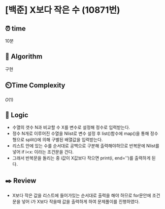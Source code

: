 # [백준] X보다 작은 수 (10871번)

## ⏰  **time**

10분

## :pushpin: **Algorithm**

구현

## ⏲️**Time Complexity**

$O(1)$

## :round_pushpin: **Logic**

- 수열의 갯수 N과 비교할 수 X를 변수로 설정해 정수로 입력받는다.
- 정수 N개로 이루어진 수열을 Nlist로 변수 설정 후 list()함수에 map()을 통해 정수형으로 split()에 의해 구별된 배열값을 입력받는다.
- 리스트 안에 있는 수를 순서대로 공백으로 구분해 출력해야하므로 반복문에 Nlist를 넣어 if i<x: 이라는 조건문을 건다.
- 그래서 반복문을 돌리는 중 i값이 X값보다 작으면 print(i, end='')를 출력하게 된다.

## :black_nib: **Review**

- X보다 작은 값을 리스트에 들어가있는 순서대로 출력을 해야 하므로 for문안에 조건문을 넣어 i가 X보다 작을때 값을 출력하게 하여 문제풀이를 진행하였다.